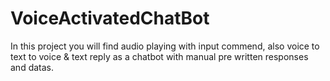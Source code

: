 # VoiceActivatedChatBot
In this project you will find audio playing with input commend, also voice to text to voice &amp; text reply as a chatbot with manual pre written responses and datas.
